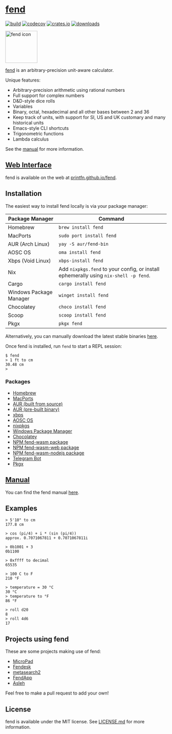 # [fend](https://printfn.github.io/fend)

[![build](https://github.com/printfn/fend/workflows/build/badge.svg)](https://github.com/printfn/fend)
[![codecov](https://codecov.io/gh/printfn/fend/branch/main/graph/badge.svg)](https://codecov.io/gh/printfn/fend)
[![crates.io](https://img.shields.io/crates/v/fend)](https://crates.io/crates/fend)
[![downloads](https://img.shields.io/crates/d/fend-core)](https://crates.io/crates/fend)

<a href="https://printfn.github.io/fend"><img alt="fend icon" src="https://raw.githubusercontent.com/printfn/fend/main/icon/icon.svg" width="100" /></a>

[fend](https://printfn.github.io/fend) is an arbitrary-precision unit-aware calculator.

Unique features:

* Arbitrary-precision arithmetic using rational numbers
* Full support for complex numbers
* D&D-style dice rolls
* Variables
* Binary, octal, hexadecimal and all other bases between 2 and 36
* Keep track of units, with support for SI, US and UK customary and many historical units
* Emacs-style CLI shortcuts
* Trigonometric functions
* Lambda calculus

See the [manual](https://printfn.github.io/fend/documentation/) for more information.

## [Web Interface](https://printfn.github.io/fend)

fend is available on the web at [printfn.github.io/fend](https://printfn.github.io/fend).

## Installation

The easiest way to install fend locally is via your package manager:

| Package Manager         | Command                    |
| ----------------------- | -------------------------- |
| Homebrew                | `brew install fend`        |
| MacPorts                | `sudo port install fend`   |
| AUR (Arch Linux)        | `yay -S aur/fend-bin`      |
| AOSC OS                 | `oma install fend`         |
| Xbps (Void Linux)       | `xbps-install fend`        |
| Nix                     | Add `nixpkgs.fend` to your config, or install ephemerally using `nix-shell -p fend`. |
| Cargo                   | `cargo install fend`       |
| Windows Package Manager | `winget install fend`      |
| Chocolatey              | `choco install fend`       |
| Scoop                   | `scoop install fend`       |
| Pkgx                    | `pkgx fend`                |

Alternatively, you can manually download the latest stable binaries
[here](https://github.com/printfn/fend/releases/latest).

Once fend is installed, run `fend` to start a REPL session:

```
$ fend
> 1 ft to cm
30.48 cm
>
```

### Packages

* [Homebrew](https://github.com/Homebrew/homebrew-core/blob/HEAD/Formula/f/fend.rb)
* [MacPorts](https://ports.macports.org/port/fend/)
* [AUR (built from source)](https://aur.archlinux.org/packages/fend/)
* [AUR (pre-built binary)](https://aur.archlinux.org/packages/fend-bin/)
* [xbps](https://github.com/void-linux/void-packages/tree/master/srcpkgs/fend)
* [AOSC OS](https://github.com/AOSC-Dev/aosc-os-abbs/tree/stable/app-utils/fend)
* [nixpkgs](https://github.com/NixOS/nixpkgs/blob/master/pkgs/tools/misc/fend/default.nix)
* [Windows Package Manager](https://github.com/microsoft/winget-pkgs/tree/master/manifests/p/printfn/fend)
* [Chocolatey](https://community.chocolatey.org/packages/fend)
* [NPM fend-wasm package](https://www.npmjs.com/package/fend-wasm)
* [NPM fend-wasm-web package](https://www.npmjs.com/package/fend-wasm-web)
* [NPM fend-wasm-nodejs package](https://www.npmjs.com/package/fend-wasm-nodejs)
* [Telegram Bot](https://t.me/fend_calc_bot)
* [Pkgx](https://pkgx.dev/pkgs/printfn.github.io/fend/)

## [Manual](https://printfn.github.io/fend/documentation/)

You can find the fend manual [here](https://printfn.github.io/fend/documentation/).

## Examples

```
> 5'10" to cm
177.8 cm
```

```
> cos (pi/4) + i * (sin (pi/4))
approx. 0.7071067811 + 0.7071067811i
```

```
> 0b1001 + 3
0b1100
```

```
> 0xffff to decimal
65535
```

```
> 100 C to F
210 °F
```

```
> temperature = 30 °C
30 °C
> temperature to °F
86 °F
```

```
> roll d20
8
> roll 4d6
17
```

## Projects using fend

These are some projects making use of fend:

* [MicroPad](https://getmicropad.com)
* [Fendesk](https://github.com/SekoiaTree/fendesk)
* [metasearch2](https://github.com/mat-1/metasearch2)
* [FendApp](https://github.com/JadedBlueEyes/fendapp)
* [Asleh](https://github.com/jossephus/asleh)

Feel free to make a pull request to add your own!

## License

fend is available under the MIT license. See [LICENSE.md](LICENSE.md)
for more information.

